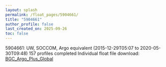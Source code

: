 ```yaml
---
layout: splash
permalink: /float_pages/5904661/
title: "5904661"
author_profile: false
last_created_on: 2025-09-26
toc: false
---
```

 
5904661: UW, SOCCOM, Argo equivalent (2015-12-29T05:07 to 2020-05-30T09:48)
157 profiles completed
Individual float file download: [BGC_Argo_Plus_Global](https://ftp.soest.hawaii.edu/bgc_argo_plus/Individual_Floats/outliers_removed/5904661_Sprof_processed.nc)

